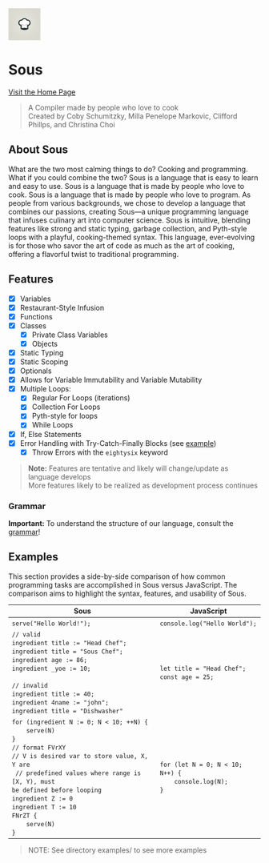 <img src="./docs/sous-1024.png" height=64 width=64>

# Sous

<a href="https://csaltx.github.io/Sous/">Visit the Home Page</a>

> A Compiler made by people who love to cook
> <br/>
> Created by Coby Schumitzky, Milla Penelope Markovic, Clifford Phillps, and Christina Choi

## About Sous

What are the two most calming things to do? Cooking and programming. What if you could combine the two? Sous is a language that is easy to learn and easy to use. Sous is a language that is made by people who love to cook. Sous is a language that is made by people who love to program. As people from various backgrounds, we chose to develop a language that combines our passions, creating Sous—a unique programming language that infuses culinary art into computer science. Sous is intuitive, blending features like strong and static typing, garbage collection, and Pyth-style loops with a playful, cooking-themed syntax. This language, ever-evolving is for those who savor the art of code as much as the art of cooking, offering a flavorful twist to traditional programming.

## Features

- [x] Variables
- [x] Restaurant-Style Infusion
- [x] Functions
- [x] Classes
  - [x] Private Class Variables
  - [x] Objects 
- [x] Static Typing
- [x] Static Scoping
- [x] Optionals
- [x] Allows for Variable Immutability and Variable Mutability
- [x] Multiple Loops:
  - [x] Regular For Loops (iterations)
  - [x] Collection For Loops
  - [x] Pyth-style for loops
  - [x] While Loops
- [x] If, Else Statements
- [x] Error Handling with Try-Catch-Finally Blocks (see [example](https://github.com/CSaltx/Sous/blob/main/examples/try.sous))
  - [x] Throw Errors with the `eightysix` keyword

> **Note:** Features are tentative and likely will change/update as language develops <br/>
> More features likely to be realized as development process continues

### **Grammar**

**Important:** To understand the structure of our language, consult the [grammar](https://github.com/CSaltx/Sous/blob/main/src/sous.ohm)!

## Examples

This section provides a side-by-side comparison of how common programming tasks are accomplished in Sous versus JavaScript. The comparison aims to highlight the syntax, features, and usability of Sous.

| Sous                                                                                                                                                                                                                                                                                                                 | JavaScript                                                       |
| -------------------------------------------------------------------------------------------------------------------------------------------------------------------------------------------------------------------------------------------------------------------------------------------------------------------- | ---------------------------------------------------------------- |
| `serve("Hello World!");`                                                                                                                                                                                                                                                                                             | `console.log("Hello World");`                                    |
| `// valid`<br>`ingredient title := "Head Chef";`<br>`ingredient title = "Sous Chef";`<br>`ingredient age := 86;`<br>`ingredient _yoe := 10;`<br><br>`// invalid`<br>`ingredient title := 40;`<br>`ingredient 4name := "john";`<br>`ingredient title = "Dishwasher"`                                                  | `let title = "Head Chef";`<br>`const age = 25;`                  |
| `for (ingredient N := 0; N < 10; ++N) {`<br>`    serve(N)`<br>`}`<br>`// format FVrXY`<br>`// V is desired var to store value, X, Y are `<br>` // predefined values where range is [X, Y), must`<br>`be defined before looping`<br>`ingredient Z := 0`<br>`ingredient T := 10`<br>`FNrZT {`<br>`    serve(N)`<br>`}` | `for (let N = 0; N < 10; N++) {`<br>`    console.log(N);`<br>`}` |

> NOTE: See directory examples/ to see more examples
